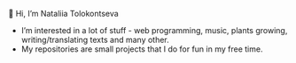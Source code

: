 👋 Hi, I’m Nataliia Tolokontseva

- I’m interested in a lot of stuff - web programming, music, plants growing, writing/translating texts and many other.
- My repositories are small projects that I do for fun in my free time.
